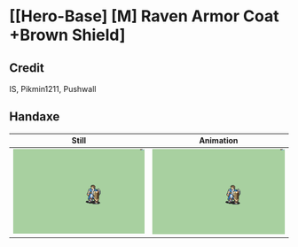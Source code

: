 # [\[Hero-Base\] \[M\] Raven Armor Coat +Brown Shield]

## Credit

IS, Pikmin1211, Pushwall
	
## Handaxe

| Still | Animation |
| :---: | :-------: |
| ![Handaxe still](./Handaxe_000.png) | ![Handaxe animation](./Handaxe.gif) |
